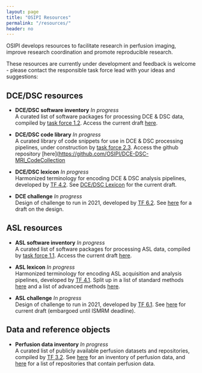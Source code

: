 ```yaml
---
layout: page
title: "OSIPI Resources"
permalink: "/resources/"
header: no
---
```


OSIPI develops resources to facilitate research in perfusion imaging, improve research coordination and promote reproducible research. 

These resources are currently under development and feedback is welcome - please contact the responsible task force lead with your ideas and suggestions:

**DCE/DSC resources**
---
* **DCE/DSC software inventory** *In progress*  
A curated list of software packages for processing DCE & DSC data, compiled by [task force 1.2](/task-force-1-2/). Access the current draft [here](https://drive.google.com/file/d/14avwqgQv6l0Uw7xExz9P0w-rwwY-e2cA/view). 

* **DCE/DSC code library** *In progress*  
A curated library of code snippets for use in DCE & DSC processing pipelines, under construction by [task force 2.3](/task-force-2-3/). Access the github repository [here](https://github.com/OSIPI/DCE-DSC-MRI_CodeCollection

* **DCE/DSC lexicon** *In progress*    
Harmonized terminology for encoding DCE & DSC analysis pipelines, developed by [TF 4.2](/task-force-4-2/). See [DCE/DSC Lexicon](https://docs.google.com/document/d/13OwzpbuMDrbCQZaN0p9_kyK8dTWu2VHaaU_wsQAP4C4/edit#heading=h.pto97fttpbsb) for the current draft.

* **DCE challenge** *In progress*    
Design of challenge to run in 2021, developed by [TF 6.2](/task-force-6-2/). See [here](https://docs.google.com/document/d/1DXJsKwLrAeh471SLhlvEFaNtw-ePLZcBsxSzM8QJ_KM/edit?usp=sharing) for a draft on the design.

**ASL resources**
---
* **ASL software inventory** *In progress*  
A curated list of software packages for processing ASL data, compiled by [task force 1.1](/task-force-1-1/). Access the current draft [here](https://docs.google.com/document/d/1LkYyjJP9XD-DMwcCeTZLKCzV_wDvbqgPOxUvhPvZjJA/edit#).     

* **ASL lexicon** *In progress*    
Harmonized terminology for encoding ASL acquisition and analysis pipelines, developed by [TF 4.1](/task-force-4-1/). Split up in a list of standard methods [here](https://docs.google.com/document/d/1vj0Tp4yur4dpJntF90yy2bOBUx33FG-w/edit) and a list of advanced methods [here](https://docs.google.com/document/d/1XkNorUSN0-S5rXkz6NtcfgWedyxfOnHs/edit?dls=true).

* **ASL challenge** *In progress*    
Design of challenge to run in 2021, developed by [TF 6.1](/task-force-6-1/). See [here](https://docs.google.com/document/d/1BiTmOTJsAS4oh67Sb9VkdQxtCgdQNAZv6Z0R19wKTSY/edit) for current draft (embargoed until ISMRM deadline).

**Data and reference objects**
---
* **Perfusion data inventory** *In progress*    
A curated list of publicly available perfusion datasets and repositories, compiled by [TF 3.2](/task-force-3-2/). See [here](https://bit.ly/38AdEF6) for an inventory of perfusion data, and [here](https://docs.google.com/spreadsheets/d/1CF-Vvii6IUWf-ZUbmDUhgCf2RXAxtw4E4kIGO_HQWKY/edit#gid=1936606832) for a list of repositories that contain perfusion data.  






